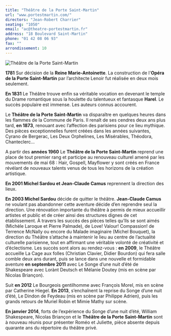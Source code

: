 ```yaml
---
title: "Théâtre de la Porte Saint-Martin"
url: "www.portestmartin.com/"
directors: "Jean-Robert Charrier"
seating: "1050"
email: "ac@theatre-portestmartin.fr"
address: "18 Boulevard Saint-Martin"
phone: "01 42 08 06 93"
fax: ""
arrondissement: 10
---
```


![Théâtre de la Porte Saint-Martin](../images/10eme/theatre-de-la-porte-saint-martin/theatre-de-la-porte-saint-martin-1.jpg)

**1781** Sur décision de la **Reine Marie-Antoinette**. La construction de l'**Opéra de la Porte Saint-Martin** par l’architecte Lenoir fut réalisée en deux mois seulement.

**En 1831** Le Théâtre trouve enfin sa véritable vocation en devenant le temple du Drame romantique sous la houlette du talentueux et fantasque **Harel**. Le succès populaire est immense. Les auteurs connus accourent.

Le **Théâtre de la Porte Saint-Martin** va disparaître en quelques heures dans les flammes de la Commune de Paris. Il renaît de ses cendres deux ans plus tard, **en 1873**, renouant avec l’affection des parisiens pour ce lieu mythique. Des pièces exceptionnelles furent créées dans les années suivantes, Cyrano de Bergerac, Les Deux Orphelines, Les Misérables, Théodora, Chanteclerc…

A partir des **années 1960** Le **Théâtre de la Porte Saint-Martin** reprend une place de tout premier rang et participe au renouveau culturel amené par les mouvements de mai 68 : Hair, Gospell, Mayflower y sont créés en France révélant de nouveaux talents venus de tous les horizons de la création artistique.

**En 2001 Michel Sardou et Jean-Claude Camus** reprennent la direction des lieux.

**En 2003 Michel Sardou** décide de quitter le théâtre. **Jean-Claude Camus** ne voulant pas abandonner cette aventure décide d’en reprendre seul la direction. Une rénovation importante du théâtre à permis de mieux accueillir artistes et public et de créer ainsi des structures dignes de cet établissement.
À travers les succès des pièces telles qu’Ils se sont aimés (Michèle Laroque et Pierre Palmade), de Love! Valour! Compassion! de Terrence McNally ou encore du Malade imaginaire (Michel Bouquet), la direction du Théâtre s’attache à maintenir le lieu au centre de l’actualité culturelle parisienne, tout en affirmant une véritable volonté de créativité et d’éclectisme. Les succès sont alors au rendez-vous : **en 2009**, le Théâtre accueille La Cage aux folles (Christian Clavier, Didier Bourdon) qui fera salle comble deux ans durant, puis se lance dans une nouvelle et formidable aventure **en septembre 2011** avec Le Songe d’une nuit d’été de Shakespeare avec Lorànt Deutsch et Mélanie Doutey (mis en scène par Nicolas Briançon). 

Suit **en 2012** Le Bourgeois gentilhomme avec François Morel, mis en scène par Catherine Hiegel. **En 2013**, s’enchaînent la reprise du Songe d’une nuit d’été, Le Dindon de Feydeau (mis en scène par Philippe Adrien), puis les grands retours de Muriel Robin et Mimie Mathy sur scène.

**En janvier 2014**, forts de l’expérience du Songe d’une nuit d’été, William Shakespeare, Nicolas Briançon et le **Théâtre de la Porte Saint-Martin** sont à nouveau réunis pour présenter Roméo et Juliette, pièce absente depuis quarante ans du répertoire du théâtre privé.
